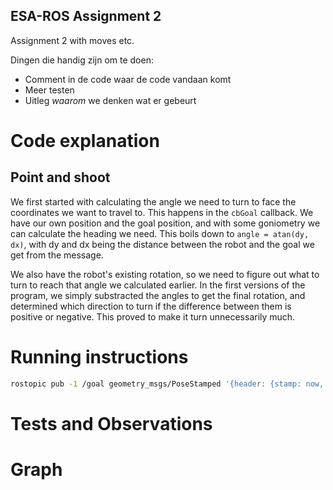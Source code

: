 ESA-ROS Assignment 2
--------------------

Assignment 2 with moves etc.

Dingen die handig zijn om te doen:
* Comment in de code waar de code vandaan komt
* Meer testen
* Uitleg _waarom_ we denken wat er gebeurt

# Code explanation

## Point and shoot  
We first started with calculating the angle we need to turn to face the coordinates we want to travel to. This happens in the `cbGoal` callback. We have our own position and the goal position, and with some goniometry we can calculate the heading we need. This boils down to `angle = atan(dy, dx)`, with dy and dx being the distance between the robot and the goal we get from the message.

We also have the robot's existing rotation, so we need to figure out what to turn to reach that angle we calculated earlier. In the first versions of the program, we simply substracted the angles to get the final rotation, and determined which direction to turn if the difference between them is positive or negative. This proved to make it turn unnecessarily much. 

# Running instructions
```sh
rostopic pub -1 /goal geometry_msgs/PoseStamped '{header: {stamp: now, frame_id: "map"}, pose: {position: {x: 1.0, y: 1.0, z: 0.0}, orientation: {x: 0.0, y: 0.0, z: 1.0, w: 0.0}}}'
```


# Tests and Observations

# Graph 

